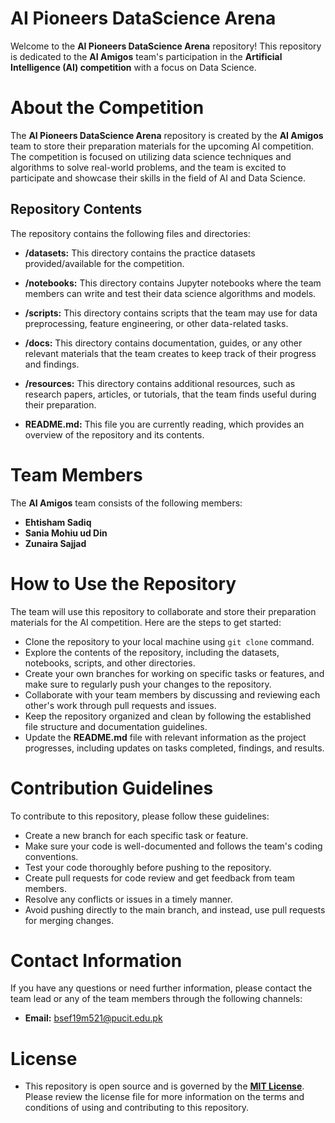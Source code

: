 # AI Pioneers DataScience Arena

Welcome to the **AI Pioneers DataScience Arena** repository! This repository is dedicated to the **AI Amigos** team's participation in the **Artificial Intelligence (AI) competition** with a focus on Data Science.


# About the Competition

The **AI Pioneers DataScience Arena** repository is created by the **AI Amigos** team to store their preparation materials for the upcoming AI competition. The competition is focused on utilizing data science techniques and algorithms to solve real-world problems, and the team is excited to participate and showcase their skills in the field of AI and Data Science.


## Repository Contents
The repository contains the following files and directories:

- **/datasets:** This directory contains the practice datasets provided/available for the competition.

- **/notebooks:** This directory contains Jupyter notebooks where the team members can write and test their data science algorithms and models.

- **/scripts:** This directory contains scripts that the team may use for data preprocessing, feature engineering, or other data-related tasks.

- **/docs:** This directory contains documentation, guides, or any other relevant materials that the team creates to keep track of their progress and findings.

- **/resources:** This directory contains additional resources, such as research papers, articles, or tutorials, that the team finds useful during their preparation.

- **README.md:** This file you are currently reading, which provides an overview of the repository and its contents.


# Team Members
The **AI Amigos** team consists of the following members:

- **Ehtisham Sadiq**
- **Sania Mohiu ud Din**
- **Zunaira Sajjad**


# How to Use the Repository

The team will use this repository to collaborate and store their preparation materials for the AI competition. Here are the steps to get started:

- Clone the repository to your local machine using `git clone` command.
- Explore the contents of the repository, including the datasets, notebooks, scripts, and other directories.
- Create your own branches for working on specific tasks or features, and make sure to regularly push your changes to the repository.
- Collaborate with your team members by discussing and reviewing each other's work through pull requests and issues.
- Keep the repository organized and clean by following the established file structure and documentation guidelines.
- Update the **README.md** file with relevant information as the project progresses, including updates on tasks completed, findings, and results.


# Contribution Guidelines

To contribute to this repository, please follow these guidelines:

- Create a new branch for each specific task or feature.
- Make sure your code is well-documented and follows the team's coding conventions.
- Test your code thoroughly before pushing to the repository.
- Create pull requests for code review and get feedback from team members.
- Resolve any conflicts or issues in a timely manner.
- Avoid pushing directly to the main branch, and instead, use pull requests for merging changes.


# Contact Information
If you have any questions or need further information, please contact the team lead or any of the team members through the following channels:

- **Email:** bsef19m521@pucit.edu.pk


# License
- This repository is open source and is governed by the **[MIT License]()**. Please review the license file for more information on the terms and conditions of using and contributing to this repository.